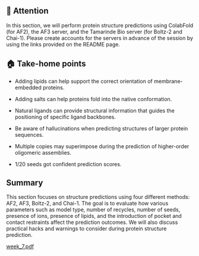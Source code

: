 ## 🚨 Attention

In this section, we will perform protein structure predictions using ColabFold (for AF2), the AF3 server, and the Tamarinde Bio server (for Boltz-2 and Chai-1). Please create accounts for the servers in advance of the session by using the links provided on the README page.

## 🏠 Take-home points

- Adding lipids can help support the correct orientation of membrane-embedded proteins.

- Adding salts can help proteins fold into the native conformation.

- Natural ligands can provide structural information that guides the positioning of specific ligand backbones.

- Be aware of hallucinations when predicting structures of larger protein sequences.

- Multiple copies may superimpose during the prediction of higher-order oligomeric assemblies.

- 1/20 seeds got confident prediction scores.

## Summary

This section focuses on structure predictions using four different methods: AF2, AF3, Boltz-2,
and Chai-1. The goal is to evaluate how various parameters such as model type, number of recycles, number of seeds, presence of ions, presence of lipids, and the introduction of pocket and contact restraints affect the prediction outcomes. We will also discuss practical hacks and warnings to consider during protein structure prediction.


[week_7.pdf](https://github.com/user-attachments/files/21611462/week_7.pdf)
